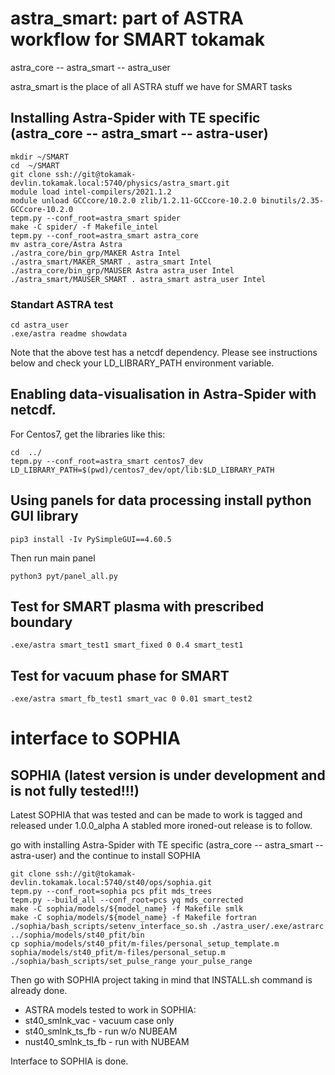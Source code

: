# astra_smart: part of ASTRA workflow for SMART tokamak

 astra_core -- astra_smart -- astra_user

 astra_smart is the place of all ASTRA stuff we have for SMART tasks


## Installing Astra-Spider with TE specific (astra_core -- astra_smart -- astra-user)
```
mkdir ~/SMART
cd  ~/SMART 
git clone ssh://git@tokamak-devlin.tokamak.local:5740/physics/astra_smart.git
module load intel-compilers/2021.1.2
module unload GCCcore/10.2.0 zlib/1.2.11-GCCcore-10.2.0 binutils/2.35-GCCcore-10.2.0
tepm.py --conf_root=astra_smart spider
make -C spider/ -f Makefile_intel
tepm.py --conf_root=astra_smart astra_core
mv astra_core/Astra Astra
./astra_core/bin_grp/MAKER Astra Intel
./astra_smart/MAKER_SMART . astra_smart Intel
./astra_core/bin_grp/MAUSER Astra astra_user Intel
./astra_smart/MAUSER_SMART . astra_smart astra_user Intel
```
### Standart ASTRA test
```
cd astra_user
.exe/astra readme showdata
```
Note that the above test has a netcdf dependency. Please see instructions below and check your LD_LIBRARY_PATH environment variable.

## Enabling data-visualisation in Astra-Spider with netcdf.
For Centos7, get the libraries like this:
```
cd  ../
tepm.py --conf_root=astra_smart centos7_dev
LD_LIBRARY_PATH=$(pwd)/centos7_dev/opt/lib:$LD_LIBRARY_PATH
```
## Using panels for data processing install python GUI library 
```
pip3 install -Iv PySimpleGUI==4.60.5
```
 Then run main panel
```
python3 pyt/panel_all.py
```

## Test for SMART plasma with prescribed boundary

```
.exe/astra smart_test1 smart_fixed 0 0.4 smart_test1

```
## Test for vacuum phase for SMART

```
.exe/astra smart_fb_test1 smart_vac 0 0.01 smart_test2

```

# interface to SOPHIA


## SOPHIA (latest version is under development and is not fully tested!!!)

Latest SOPHIA that was tested and can be made to work is tagged and released under 1.0.0_alpha
A stabled more ironed-out release is to follow.

go with installing Astra-Spider with TE specific (astra_core -- astra_smart -- astra-user) and the continue to install SOPHIA

```
git clone ssh://git@tokamak-devlin.tokamak.local:5740/st40/ops/sophia.git
tepm.py --conf_root=sophia pcs pfit mds_trees
tepm.py --build_all --conf_root=pcs yq mds_corrected
make -C sophia/models/${model_name} -f Makefile smlk
make -C sophia/models/${model_name} -f Makefile fortran
./sophia/bash_scripts/setenv_interface_so.sh ./astra_user/.exe/astrarc ../sophia/models/st40_pfit/bin
cp sophia/models/st40_pfit/m-files/personal_setup_template.m sophia/models/st40_pfit/m-files/personal_setup.m
./sophia/bash_scripts/set_pulse_range your_pulse_range
```
Then go with SOPHIA project taking in mind that INSTALL.sh command is already done.

* ASTRA models tested to work in SOPHIA: 
* st40_smlnk_vac - vacuum case only
* st40_smlnk_ts_fb - run w/o NUBEAM
* nust40_smlnk_ts_fb - run with NUBEAM

Interface to SOPHIA is done.




